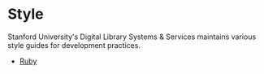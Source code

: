 # Style

Stanford University's Digital Library Systems &amp; Services maintains various style guides for development practices.

* [Ruby](/style/ruby)
